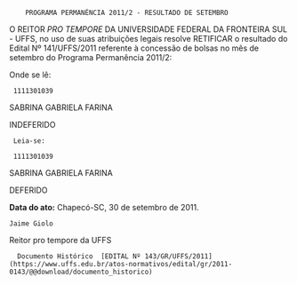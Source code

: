         PROGRAMA PERMANÊNCIA 2011/2 - RESULTADO DE SETEMBRO  

O REITOR *PRO TEMPORE* DA UNIVERSIDADE FEDERAL DA FRONTEIRA SUL - UFFS, no uso de suas atribuições legais resolve RETIFICAR o resultado do Edital Nº 141/UFFS/2011 referente à concessão de bolsas no mês de setembro do Programa Permanência 2011/2:

 Onde se lê:

     1111301039

   SABRINA GABRIELA FARINA

   INDEFERIDO

     Leia-se:

     1111301039

   SABRINA GABRIELA FARINA

   DEFERIDO

      

  

   **Data do ato:** Chapecó-SC, 30 de setembro de 2011.   
 

    Jaime Giolo   
 Reitor pro tempore da UFFS 

      Documento Histórico  [EDITAL Nº 143/GR/UFFS/2011](https://www.uffs.edu.br/atos-normativos/edital/gr/2011-0143/@@download/documento_historico)     
      
